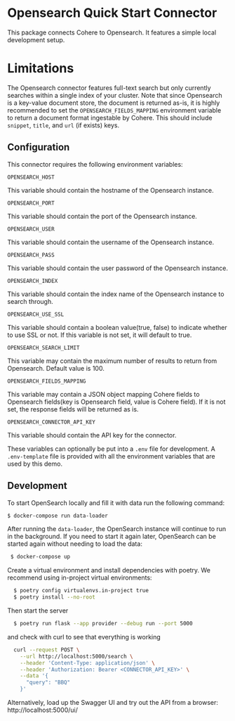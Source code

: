 # Opensearch Quick Start Connector

This package connects Cohere to Opensearch. It features a simple local development setup.

# Limitations

The Opensearch connector features full-text search but only currently searches within a single index of your cluster. Note that since Opensearch is a key-value document store, the document is returned as-is, it is highly recommended to set the `OPENSEARCH_FIELDS_MAPPING` environment variable to return a document format ingestable by Cohere. This should include `snippet`, `title`, and `url` (if exists) keys.

## Configuration

This connector requires the following environment variables:

```
OPENSEARCH_HOST
```

This variable should contain the hostname of the Opensearch instance.

```
OPENSEARCH_PORT
```

This variable should contain the port of the Opensearch instance.

```
OPENSEARCH_USER
```

This variable should contain the username of the Opensearch instance.

```
OPENSEARCH_PASS
```

This variable should contain the user password of the Opensearch instance.

```
OPENSEARCH_INDEX
```

This variable should contain the index name of the Opensearch instance to search through.

```
OPENSEARCH_USE_SSL
```

This variable should contain a boolean value(true, false) to indicate whether to use SSL or not.
If this variable is not set, it will default to true.

```
OPENSEARCH_SEARCH_LIMIT
```

This variable may contain the maximum number of results to return from Opensearch. Default value is 100.

```
OPENSEARCH_FIELDS_MAPPING
```

This variable may contain a JSON object mapping Cohere fields
to Opensearch fields(key is Opensearch field, value is Cohere field).
If it is not set, the response fields will be returned as is.

```
OPENSEARCH_CONNECTOR_API_KEY
```

This variable should contain the API key for the connector.

These variables can optionally be put into a `.env` file for development.
A `.env-template` file is provided with all the environment variables that are used by this demo.

## Development

To start OpenSearch locally and fill it with data run the following command:

```bash
$ docker-compose run data-loader
```

After running the `data-loader`, the OpenSearch instance will continue to run in the background.
If you need to start it again later, OpenSearch can be started again without needing to load the data:

```bash
 $ docker-compose up
```

Create a virtual environment and install dependencies with poetry. We recommend using in-project virtual environments:

```bash
  $ poetry config virtualenvs.in-project true
  $ poetry install --no-root
```

Then start the server

```bash
  $ poetry run flask --app provider --debug run --port 5000
```

and check with curl to see that everything is working

```bash
  curl --request POST \
    --url http://localhost:5000/search \
    --header 'Content-Type: application/json' \
    --header 'Authorization: Bearer <CONNECTOR_API_KEY>' \
    --data '{
      "query": "BBQ"
    }'
```

Alternatively, load up the Swagger UI and try out the API from a browser: http://localhost:5000/ui/
